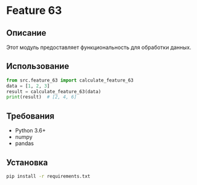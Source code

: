 # Feature 63
## Описание
Этот модуль предоставляет функциональность для обработки данных.
## Использование
```python
from src.feature_63 import calculate_feature_63
data = [1, 2, 3]
result = calculate_feature_63(data)
print(result)  # [2, 4, 6]
```
## Требования
- Python 3.6+
- numpy
- pandas
## Установка
```bash
pip install -r requirements.txt
```